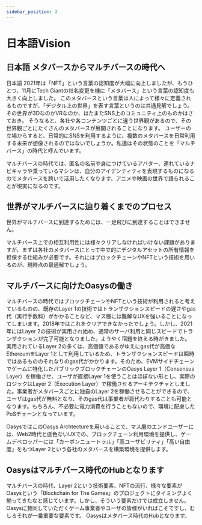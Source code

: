 ```yaml
---
sidebar_position: 2
---
```


# 日本語Vision

## 日本語 メタバースからマルチバースの時代へ
日本語 2021年は「NFT」という言葉の認知度が大幅に向上しましたが、もうひとつ、11月にTech Giantの社名変更を機に「メタバース」という言葉の認知度も大きく向上しました。
このメタバースという言葉は人によって様々に定義されるものですが、「デジタル上の世界」を表す言葉というのは共通見解でしょう。その世界が3DなのかVRなのか、はたまたSNS上のコミュニティ上のものかはさておき。
そうなると、各社や各コンテンツごとに違う世界観があるので、その世界観ごとにたくさんのメタバースが展開されることになります。
ユーザーの立場からすると、日常的にSNSを利用するように、複数のメタバースを日常利用する未来が想像されるのではないでしょうか。私達はその状態のことを「マルチバース」の時代と呼んでいます。

マルチバースの時代では、匿名の名前や身につけているアバター、連れているナビキャラや乗っているマシンは、自分のアイデンティティを表現するものになるのでメタバースを跨いで活用したくなります。アニメや映画の世界で語られることが現実になるのです。
## 世界がマルチバースに辿り着くまでのプロセス
世界がマルチバースに到達するためには、一足飛びに到達することはできません。

マルチバース上での相互利用性には様々クリアしなければいけない課題がありますが、まずは各社のメタバースにとって中立的にデジタルアセットの所有情報を担保する仕組みが必要です。それにはブロックチェーンやNFTという技術を用いるのが、現時点の最適解でしょう。
## マルチバースに向けたOasysの働き
マルチバースの時代ではブロックチェーンやNFTという技術が利用されると考えているものの、既存のLayer 1の技術ではトランザクションスピードの遅さやgas代（実行手数料）がかかることなど、マス層には難解なUXを強いることになってしまいます。2018年ではこれをクリアできなかったでしょう。しかし、2021年にはLayer 2の技術が実用され始め、通常のサーバ利用と同じスピードでトランザクションが完了可能となりました。ようやく宿題を終える時がきました。
実用されているLayer 2の多くは、高価値であるがゆえにgas代が高価なEthereumをLayer 1として利用しているため、トランザクションスピードは瞬時ではあるもののそれなりのgas代がかかります。そのため、EVMサイドチェーンでゲームに特化したパブリックブロックチェーンのOasys Layer 1（Consensus Layer）を稼働させ、ユーザが直接Layer 1を使うことはほぼない形とし、実際のロジックはLayer 2（Execution Layer）で稼働させるアーキテクチャとしました。事業者がメタバースごとに独自のLayer 2を稼働させることができるので、ユーザはgas代が無料となり、そのgas代は事業者が肩代わりすることも可能となります。もちろん、不必要に電力消費を行うこともないので、環境に配慮したPoSチェーンとなっています。



OasysではこのOasys Archtectureを用いることで、マス層のエンドユーザーには、Web2時代と遜色ないUXでの、ブロックチェーン利用環境を提供し、ゲームデベロッパーには「カーボンニュートラル」「高ユーザビリティ」「高い自由度」をもつLayer 2という各社のメタバースを構築環境を提供します。
## Oasysはマルチバース時代のHubとなります
マルチバースの時代、Layer 2という技術要素、NFTの流行、様々な要素がOasysという「Blockchain for The Games」のプロジェクトにタイミングよく揃ってきたなと感じています。しかし、そういう要素だけでは成立しません。Oasysに賛同していただくゲーム事業者やユーザの皆様がいればこそですし、むしろそれが一番重要な要素です。
Oasysはメタバース時代のHubとなります。

